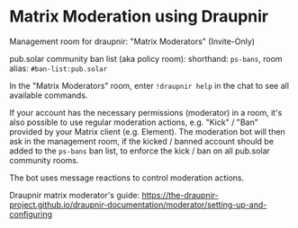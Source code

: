 # Matrix Moderation using Draupnir

Management room for draupnir: "Matrix Moderators" (Invite-Only)

pub.solar community ban list (aka policy room): shorthand: `ps-bans`, room
alias: `#ban-list:pub.solar`

In the "Matrix Moderators" room, enter `!draupnir help` in the chat to see all
available commands.

If your account has the necessary permissions (moderator) in a room, it's also
possible to use regular moderation actions, e.g. "Kick" / "Ban" provided by your
Matrix client (e.g. Element). The moderation bot will then ask in the management
room, if the kicked / banned account should be added to the `ps-bans` ban list,
to enforce the kick / ban on all pub.solar community rooms.

The bot uses message reactions to control moderation actions.

Draupnir matrix moderator's guide: https://the-draupnir-project.github.io/draupnir-documentation/moderator/setting-up-and-configuring
